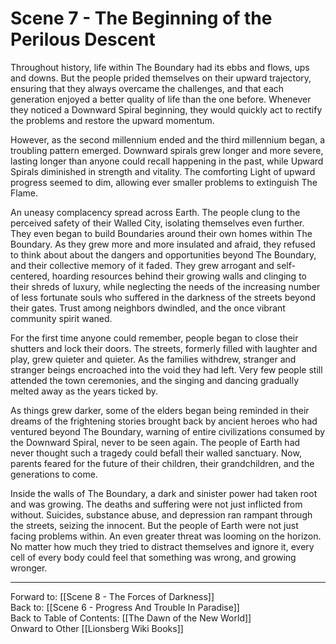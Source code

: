 # Scene 7 - The Beginning of the Perilous Descent

Throughout history, life within The Boundary had its ebbs and flows, ups and downs. But the people prided themselves on their upward trajectory, ensuring that they always overcame the challenges, and that each generation enjoyed a better quality of life than the one before. Whenever they noticed a Downward Spiral beginning, they would quickly act to rectify the problems and restore the upward momentum.

However, as the second millennium ended and the third millennium began, a troubling pattern emerged. Downward spirals grew longer and more severe, lasting longer than anyone could recall happening in the past, while Upward Spirals diminished in strength and vitality. The comforting Light of upward progress seemed to dim, allowing ever smaller problems to extinguish The Flame.

An uneasy complacency spread across Earth. The people clung to the perceived safety of their Walled City, isolating themselves even further. They even began to build Boundaries around their own homes within The Boundary. As they grew more and more insulated and afraid, they refused to think about about the dangers and opportunities beyond The Boundary, and their collective memory of it faded. They grew arrogant and self-centered, hoarding resources behind their growing walls and clinging to their shreds of luxury, while neglecting the needs of the increasing number of less fortunate souls who suffered in the darkness of the streets beyond their gates. Trust among neighbors dwindled, and the once vibrant community spirit waned.

For the first time anyone could remember, people began to close their shutters and lock their doors. The streets, formerly filled with laughter and play, grew quieter and quieter. As the families withdrew, stranger and stranger beings encroached into the void they had left. Very few people still attended the town ceremonies, and the singing and dancing gradually melted away as the years ticked by.

As things grew darker, some of the elders began being reminded in their dreams of the frightening stories brought back by ancient heroes who had ventured beyond The Boundary, warning of entire civilizations consumed by the Downward Spiral, never to be seen again. The people of Earth had never thought such a tragedy could befall their walled sanctuary. Now, parents feared for the future of their children, their grandchildren, and the generations to come. 

Inside the walls of The Boundary, a dark and sinister power had taken root and was growing. The deaths and suffering were not just inflicted from without. Suicides, substance abuse, and depression ran rampant through the streets, seizing the innocent. But the people of Earth were not just facing problems within. An even greater threat was looming on the horizon. No matter how much they tried to distract themselves and ignore it, every cell of every body could feel that something was wrong, and growing wronger.  

___
Forward to: [[Scene 8 - The Forces of Darkness]]  
Back to: [[Scene 6 - Progress And Trouble In Paradise]]  
Back to Table of Contents: [[The Dawn of the New World]]  
Onward to Other [[Lionsberg Wiki Books]]  